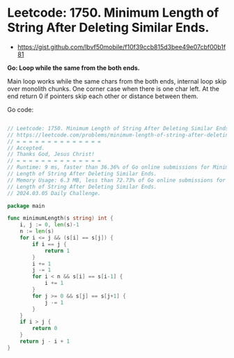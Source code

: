 # Leetcode: 1750. Minimum Length of String After Deleting Similar Ends.

- https://gist.github.com/lbvf50mobile/f10f39ccb815d3bee49e07cbf00b1f81

**Go: Loop while the same from the both ends.**

Main loop works while the same chars from the both ends, internal loop skip
over monolith chunks. One corner case when there is one char left. At the end
return 0 if pointers skip each other or distance between them.

Go code:
```Go

// Leetcode: 1750. Minimum Length of String After Deleting Similar Ends.
// https://leetcode.com/problems/minimum-length-of-string-after-deleting-similar-ends/
// = = = = = = = = = = = = = =
// Accepted.
// Thanks God, Jesus Christ!
// = = = = = = = = = = = = = =
// Runtime: 9 ms, faster than 36.36% of Go online submissions for Minimum
// Length of String After Deleting Similar Ends.
// Memory Usage: 6.3 MB, less than 72.73% of Go online submissions for Minimum
// Length of String After Deleting Similar Ends.
// 2024.03.05 Daily Challenge.

package main

func minimumLength(s string) int {
	i, j := 0, len(s)-1
	n := len(s)
	for i <= j && (s[i] == s[j]) {
		if i == j {
			return 1
		}
		i += 1
		j -= 1
		for i < n && s[i] == s[i-1] {
			i += 1
		}
		for j >= 0 && s[j] == s[j+1] {
			j -= 1
		}
	}
	if i > j {
		return 0
	}
	return j - i + 1
}
```
